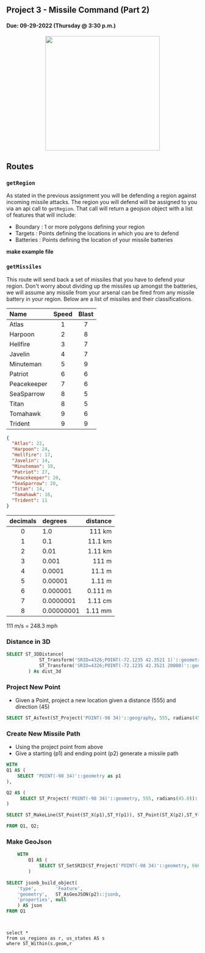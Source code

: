 ## Project 3 - Missile Command (Part 2)
#### Due: 09-29-2022 (Thursday @ 3:30 p.m.)

<center>
<img src="mc.gif" width="300">
</center>

## Routes

### `getRegion`
As stated in the previous assignment you will be defending a region against incoming missile attacks. The region you will defend will be assigned to you via an api call to `getRegion`. That call will return a geojson object with a list of features that will include:

- Boundary : 1 or more polygons defining your region
- Targets : Points defining the locations in which you are to defend 
- Batteries : Points defining the location of your missile batteries

**make example file**

### `getMissiles`

This route will send back a set of missiles that you have to defend your region. Don't worry about dividing up the missiles up amongst the batteries, we will assume any missile from your arsenal can be fired from any missile battery in your region. Below are a list of missiles and their classifications. 

| Name        | Speed | Blast |
| :---------- | :---: | :---: |
| Atlas       |   1   |   7   |
| Harpoon     |   2   |   8   |
| Hellfire    |   3   |   7   |
| Javelin     |   4   |   7   |
| Minuteman   |   5   |   9   |
| Patriot     |   6   |   6   |
| Peacekeeper |   7   |   6   |
| SeaSparrow  |   8   |   5   |
| Titan       |   8   |   5   |
| Tomahawk    |   9   |   6   |
| Trident     |   9   |   9   |


```json
{
  "Atlas": 22,
  "Harpoon": 24,
  "Hellfire": 17,
  "Javelin": 14,
  "Minuteman": 19,
  "Patriot": 27,
  "Peacekeeper": 20,
  "SeaSparrow": 20,
  "Titan": 14,
  "Tomahawk": 16,
  "Trident": 11
}
```

| decimals | degrees    | distance |
| :------: | :--------- | -------: |
|    0     | 1.0        |   111 km |
|    1     | 0.1        |  11.1 km |
|    2     | 0.01       |  1.11 km |
|    3     | 0.001      |    111 m |
|    4     | 0.0001     |   11.1 m |
|    5     | 0.00001    |   1.11 m |
|    6     | 0.000001   |  0.111 m |
|    7     | 0.0000001  |  1.11 cm |
|    8     | 0.00000001 |  1.11 mm |

111 m/s = 248.3 mph

### Distance in 3D
```sql
SELECT ST_3DDistance(
			ST_Transform('SRID=4326;POINT(-72.1235 42.3521 1)'::geometry,2163),
			ST_Transform('SRID=4326;POINT(-72.1235 42.3521 20000)'::geometry,2163)
		) As dist_3d
```

### Project New Point
- Given a Point, project a new location given a distance (555) and direction (45)
```sql
SELECT ST_AsText(ST_Project('POINT(-98 34)'::geography, 555, radians(45.0)));
```


### Create New Missile Path
- Using the project point from above
- Give a starting (p1) and ending point (p2) generate a missile path
```sql
WITH 
Q1 AS (
    SELECT 'POINT(-98 34)'::geometry as p1
), 

Q2 AS (
     SELECT ST_Project('POINT(-98 34)'::geometry, 555, radians(45.0))::geometry as p2
)

SELECT ST_MakeLine(ST_Point(ST_X(p1),ST_Y(p1)), ST_Point(ST_X(p2),ST_Y(p2))) as missilePath

FROM Q1, Q2;
```


### Make GeoJson
```sql
    WITH 
        Q1 AS (
            SELECT ST_SetSRID(ST_Project('POINT(-98 34)'::geometry, 66600, radians(270))::geometry,4326) as p2
        )
 
SELECT jsonb_build_object(
    'type',       'Feature',
    'geometry',   ST_AsGeoJSON(p2)::jsonb,
	'properties', null
    ) AS json
FROM Q1
```


```


select * 
from us_regions as r, us_states AS s
where ST_Within(s.geom,r
